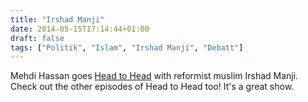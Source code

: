 ```yaml
---
title: "Irshad Manji"
date: 2014-05-15T17:14:44+01:00
draft: false
tags: ["Politik", "Islam", "Irshad Manji", "Debatt"]
---
```


Mehdi Hassan goes [Head to Head](https://www.aljazeera.com/program/episode/2013/6/23/what-is-wrong-with-islam-today/) with reformist muslim Irshad Manji. Check out the other episodes of Head to Head too! It's a great show.


